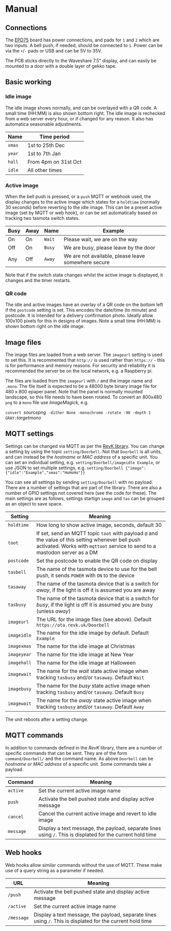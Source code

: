# Manual

## Connections

The [EPD75](https://github.com/revk/ESP32-GFX/tree/main/PCB/EPD75) board has power connections, and pads for `1` and `2` which are two inputs. A bell push, if needed, should be connected to `1`. Power can be via the `+`/`-` pads or USB and can be 5V to 35V.

The PCB sticks directly to the Waveshare 7.5" display, and can easily be mounted to a door with a double layer of gekko tape.

## Basic working

### Idle image

The idle image shows normally, and can be overlayed with a QR code. A small time (HH:MM) is also shown bottom right. The idle image is rechecked from a web server every hour, or if changed for any reason. It also has automatica seasonable adjustments.

|Name|Time period|
|----|-----------|
|`xmas`|1st to 25th Dec|
|`year`|1st to 7th Jan|
|`hall`|From 4pm on 31st Oct|
|`idle`|All other times|

### Active image

When the bell push is pressed, or a `push` MQTT or webhook used, the display changes to the active image which states for a `holdtime` (normally 30 seconds) before reverting to the idle image. This can be a preset active image (set by MQTT or web hook), or can be set automatically based on tracking two tasmota switch states.

|Busy|Away|Name|Example|
|----|----|----|----|
|On|On|`Wait`|Please wait, we are on the way|
|Off|On|`Busy`|We are busy, please leave by the door|
|Any|Off|`Away`|We are not available, please leave somewhere secure|

Note that if the switch state changes whilst the active image is displayed, it changes and the timer restarts.

### QR code

The idle and active images have an overlay of a QR code on the bottom left if the `postcode` setting is set. This encodes the date/time (to minute) and postcode. It is intended for a delivery confirmation photo. Ideally allow 100x100 pixels for this in designs of images. Note a small time (HH:MM) is shown bottom right on the idle image.

## Image files

The image files are loaded from a web server. The `imageurl` setting is used to set this. It is recommented that `http://` is used rather than `https://` - this is for performance and memory reasons. For security and reliability it is recommended the server be on the local network, e.g. a Raspberry pi.

The files are loaded from the `imageurl` with `/` and the image name and `.mono`. The file itself is expected to be a 48000 byte binary image file for 480 x 800 epaper panel. Note that the panel is normally mounted landscape, so this file needs to have been rotated. To convert an 800x480 `png` to a `mono` file use *ImageMagick*, e.g.

`convert `*sourcepng*` -dither None -monochrome -rotate -90 -depth 1 GRAY:`*targetmono*

## MQTT settings

Settings can be changed via MQTT as per the [RevK library](https://github.com/revk/ESP32-RevK). You can change a setting by using the topic `setting/Doorbell`. Not that `Doorbell` is all units, and can instead be the *hostname* or *MAC address* of a specific unit. You can set an individual setting, e.g. `setting/Doorbell/imageidle Example`, or use JSON to set multiple settings, e.g. `setting/Doorbell {"image":{"idle":"Example","xmas":"HoHoHo"}}`

You can see all settings by sending `setting/Doorbell` with no payload. There are a number of settings that are part of the library. There are also a number of GPIO settings not covered here (see the code for these). The main settings are as follows, settings startign `image` and `tas` can be grouped as an object to save space.

|Setting|Meaning|
|-------|-------|
|`holdtime`|How long to show active image, seconds, default 30|
|`toot`|If set, send an MQTT topic `toot` with payload `@` and the value of this setting whenever bell push activated. Works with `mqttoot` service to send to a mastodon server as a DM|
|`postcode`|Set the postcode to enable the QR code on display|
|`tasbell`|The name of the tasmota device to use for the bell push, it sends `POWER` with `ON` to the device|
|`tasaway`|The name of the tasmota device that is a switch for *away*, if the light is off it is assumed you are away|
|`tasbusy`|The name of the tasmota device that is a switch for *busy*, if the light is off it is assumed you are busy (unless *away*)|
|`imageurl`|The URL for the image files (see above). Default `https://ota.revk.uk/Doorbell`|
|`imageidle`|The name for the idle image by default. Default `Example`|
|`imagexmas`|The name for the idle image at Christmas|
|`imageyear`|The name for the idle image at New Year|
|`imagehall`|The name for the idle image at Halloween|
|`imagewait`|The name for the *wait* state active image when tracking `tasbusy` and/or `tasaway`. Default `Wait`|
|`imagebusy`|The name for the *busy* state active image when tracking `tasbusy` and/or `tasaway`. Default `Busy`|
|`imagewait`|The name for the *away* state active image when tracking `tasbusy` and/or `tasaway`. Default `Away`|

The unit reboots after a setting change.

## MQTT commands

In addition to commands defined in the *RevK* library, there are a number of specific commands that can be sent. They are of the form `command/Doorbell/` and the command name. As above `Doorbell` can be *hostname* or *MAC address* of a specific unit. Some commands take a payload.

|Command|Meaning|
|-------|-------|
|`active`|Set the current active image name|
|`push`|Activate the bell pushed state and display active message|
|`cancel`|Cancel the current active image and revert to idle image|
|`message`|Display a text message, the payload, separate lines using `/`. This is displated for the current hold time|

## Web hooks

Web hooks allow similar commands without the use of MQTT. These make use of a query string as a parameter if needed.

|URL|Meaning|
|---|-------|
|`/push`|Activate the bell pushed state and display active message|
|`/active`|Set the current active image name|
|`/message`|Display a text message, the payload, separate lines using `/`. This is displated for the current hold time|